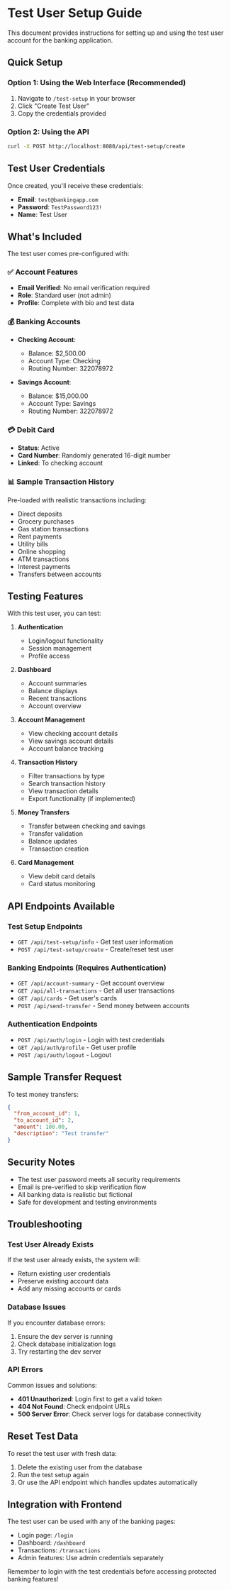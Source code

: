 # Test User Setup Guide

This document provides instructions for setting up and using the test user account for the banking application.

## Quick Setup

### Option 1: Using the Web Interface (Recommended)
1. Navigate to `/test-setup` in your browser
2. Click "Create Test User" 
3. Copy the credentials provided

### Option 2: Using the API
```bash
curl -X POST http://localhost:8080/api/test-setup/create
```

## Test User Credentials

Once created, you'll receive these credentials:

- **Email**: `test@bankingapp.com`
- **Password**: `TestPassword123!`
- **Name**: Test User

## What's Included

The test user comes pre-configured with:

### ✅ Account Features
- **Email Verified**: No email verification required
- **Role**: Standard user (not admin)
- **Profile**: Complete with bio and test data

### 💰 Banking Accounts
- **Checking Account**: 
  - Balance: $2,500.00
  - Account Type: Checking
  - Routing Number: 322078972

- **Savings Account**: 
  - Balance: $15,000.00
  - Account Type: Savings
  - Routing Number: 322078972

### 💳 Debit Card
- **Status**: Active
- **Card Number**: Randomly generated 16-digit number
- **Linked**: To checking account

### 📊 Sample Transaction History
Pre-loaded with realistic transactions including:
- Direct deposits
- Grocery purchases
- Gas station transactions
- Rent payments
- Utility bills
- Online shopping
- ATM transactions
- Interest payments
- Transfers between accounts

## Testing Features

With this test user, you can test:

1. **Authentication**
   - Login/logout functionality
   - Session management
   - Profile access

2. **Dashboard**
   - Account summaries
   - Balance displays
   - Recent transactions
   - Account overview

3. **Account Management**
   - View checking account details
   - View savings account details
   - Account balance tracking

4. **Transaction History**
   - Filter transactions by type
   - Search transaction history
   - View transaction details
   - Export functionality (if implemented)

5. **Money Transfers**
   - Transfer between checking and savings
   - Transfer validation
   - Balance updates
   - Transaction creation

6. **Card Management**
   - View debit card details
   - Card status monitoring

## API Endpoints Available

### Test Setup Endpoints
- `GET /api/test-setup/info` - Get test user information
- `POST /api/test-setup/create` - Create/reset test user

### Banking Endpoints (Requires Authentication)
- `GET /api/account-summary` - Get account overview
- `GET /api/all-transactions` - Get all user transactions
- `GET /api/cards` - Get user's cards
- `POST /api/send-transfer` - Send money between accounts

### Authentication Endpoints
- `POST /api/auth/login` - Login with test credentials
- `GET /api/auth/profile` - Get user profile
- `POST /api/auth/logout` - Logout

## Sample Transfer Request

To test money transfers:

```json
{
  "from_account_id": 1,
  "to_account_id": 2,
  "amount": 100.00,
  "description": "Test transfer"
}
```

## Security Notes

- The test user password meets all security requirements
- Email is pre-verified to skip verification flow
- All banking data is realistic but fictional
- Safe for development and testing environments

## Troubleshooting

### Test User Already Exists
If the test user already exists, the system will:
- Return existing user credentials
- Preserve existing account data
- Add any missing accounts or cards

### Database Issues
If you encounter database errors:
1. Ensure the dev server is running
2. Check database initialization logs
3. Try restarting the dev server

### API Errors
Common issues and solutions:
- **401 Unauthorized**: Login first to get a valid token
- **404 Not Found**: Check endpoint URLs
- **500 Server Error**: Check server logs for database connectivity

## Reset Test Data

To reset the test user with fresh data:
1. Delete the existing user from the database
2. Run the test setup again
3. Or use the API endpoint which handles updates automatically

## Integration with Frontend

The test user can be used with any of the banking pages:
- Login page: `/login`
- Dashboard: `/dashboard` 
- Transactions: `/transactions`
- Admin features: Use admin credentials separately

Remember to login with the test credentials before accessing protected banking features!
